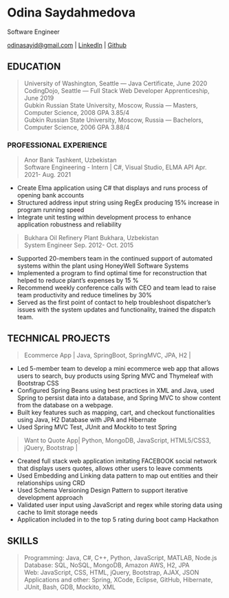 
# Odina Saydahmedova
Software Engineer

<div id="webaddress">
<a href="odinasayid@gmail.com">odinasayid@gmail.com</a>
| <a href="https://www.linkedin.com/in/odinasaydahmedova/">LinkedIn</a>
 | <a href="https://github.com/Odinahon">Github</a>
 </div>


## EDUCATION

>University of Washington, Seattle — Java Certificate, June 2020 <br />
>CodingDojo, Seattle — Full Stack Web Developer Apprenticeship, June 2019 <br />
>Gubkin Russian State University, Moscow, Russia — Masters, Computer Science, 2008 GPA 3.85/4 <br />
>Gubkin Russian State University, Moscow, Russia — Bachelors, Computer Science, 2006 GPA 3.88/4 <br />


### PROFESSIONAL EXPERIENCE  
>Anor Bank 							                                                                                         Tashkent, Uzbekistan <br />
Software Engineering - Intern | C#, Visual Studio, ELMA API                                                             Apr. 2021- Aug. 2021 
<ul>
<li>Create Elma application using C# that displays and runs process of opening bank accounts</li>
<li>Structured address input string using RegEx producing 15% increase in program running speed</li>
<li>Integrate unit testing within development process to enhance application robustness and reliability</li>
</ul>
 
 
  
>Bukhara Oil Refinery Plant	 	 	 	                                                      Bukhara, Uzbekistan <br />
System Engineer	         Sep. 2012- Oct. 2015 
<ul>
  <li>Supported 20-members team in the continued support of automated systems within the plant using HoneyWell Software Systems</li>
  <li>Implemented a program to find optimal time for reconstruction that helped to  reduce plant’s expenses by 15 %</li>
  <li>Recommend weekly conference calls with CEO and team lead to raise team productivity and reduce timelines by 30%</li>
  <li>Served as the first point of contact to help troubleshoot dispatcher’s issues with the system updates and functionality, trained the dispatch team.  </li>
 </ul>





## TECHNICAL PROJECTS  
> Ecommerce App | Java, SpringBoot, SpringMVC, JPA, H2 |
<ul>
  <li>Led 5-member team to develop a mini ecommerce web app that allows users to search, buy products using Spring MVC and Thymeleaf with Bootstrap CSS</li>
  <li>Configured Spring Beans using best practices in XML and Java, used Spring to persist data into a database, and Spring MVC to show content from the database on a webpage.</li>
  <li>Built key features such as mapping, cart, and checkout functionalities using Java, H2 Database with JPA and Hibernate</li>
  <li>Used Spring MVC Test, JUnit and Mockito to test Spring</li>
</ul>



>Want to Quote App| Python, MongoDB, JavaScript, HTML5/CSS3, jQuery, Bootstrap |

<ul>
  <li>Created full stack web application imitating FACEBOOK social network that displays users quotes, allows other users to leave comments</li>
  <li>Used Embedding and Linking data pattern to map out entities and their relationships using CRD</li>
  <li>Used Schema Versioning Design Pattern to support iterative development approach</li>
  <li>Validated user input using JavaScript and regex while storing data using cache to limit storage needs </li>
  <li>Application included in to the top 5 rating during boot camp Hackathon</li>
</ul>

## SKILLS 
>Programming: Java, C#, C++, Python, JavaScript, MATLAB, Node.js <br />
>Database: SQL, NoSQL, MongoDB, Amazon AWS, H2, JPA <br />
>Web: JavaScript, CSS, HTML, jQuery, Bootstrap, AJAX, JSON <br />
>Applications and other: Spring, XCode, Eclipse, GitHub, Hibernate,  JUnit, Bash, GDB, Mockito, XML <br />


